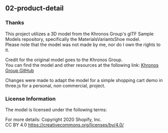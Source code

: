 ## 02-product-detail

### Thanks
This project utilizes a 3D model from the Khronos Group's glTF Sample Models repository, specifically the MaterialsVariantsShoe model.<br />
Please note that the model was not made by me, nor do I own the rights to it.

Credit for the original model goes to the Khronos Group.<br />
You can find the model and other resources at the following link:
[Khronos Group GitHub](https://github.com/KhronosGroup/glTF-Sample-Models/tree/master/2.0/MaterialsVariantsShoe)

Changes were made to adapt the model for a simple shopping cart demo in three.js for a personal, non commercial, project.

### License Information
The model is licensed under the following terms:

For more details:
Copyright 2020 Shopify, Inc.  
CC BY 4.0 https://creativecommons.org/licenses/by/4.0/
